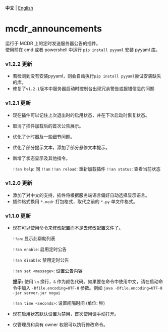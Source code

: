 **中文** | [English](README.md)

# mcdr_announcements

运行于 MCDR 上的定时发送服务器公告的插件。
<br/>使用前在 cmd 或者 powershell 中运行 `pip install pyyaml` 安装 pyyaml 库。

### v1.2.2 更新
+ 若检测到没有安装pyyaml，则会自动执行`pip install pyyaml`尝试安装缺失的库。
+ 修复了`v1.2.1`版本中服务器启动时控制台出现冗余警告或报错信息的问题

### v1.2.1 更新
+ 现在插件可以记住上次退出时的启用状态，并在下次启动时恢复状态。
+ 取消了插件加载后的首次公告展示。
+ 优化了计时器及一些细节问题。
+ 优化了部分提示文本，添加了部分悬停文本提示。
+ 新增了状态显示及其他指令。

  `!!an help`: 同 `!!an`
  `!!an reload`: 重新加载插件
  `!!an status`: 查看当前状态

### v1.2.0 更新
+ 添加了对中文的支持，插件将根据服务端语言偏好自动选择显示语言。
+ 插件格式换用 `*.mcdr` 打包格式，取代之前的 `*.py` 单文件格式。

### v1.1.0 更新

+ 现在可以使用命令来修改配置而不是去修改配置文件了。

  `!!an`:  显示此帮助列表

  `!!an enable`:  启用定时公告

  `!!an disable`:  禁用定时公告

  `!!an set <message>`:  设置公告内容

  <strong>提示:</strong> 使用 `\n` 换行，`&` 作为颜色代码。如果要在命令中使用中文，请在启动命令中加入 `-Dfile.encoding=UTF-8` 参数。例如 `java -Dfile.encoding=UTF-8 -jar server.jar nogui`
  
  `!!an time <seconds>`:  设置间隔时间 (单位: 秒)

+ 现在启用状态默认设置为禁用，首次使用请手动打开。
+ 仅管理员和具有 owner 权限可以执行修改命令。

